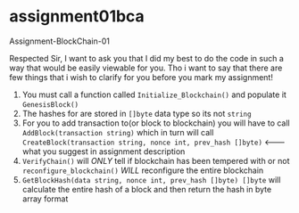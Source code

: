 # assignment01bca
Assignment-BlockChain-01

Respected Sir, I want to ask you that I did my best to do the code in such a way that would be easily viewable for you. 
Tho i want to say that there are few things that i wish to clarify for you before you mark my assignment!

1. You must call a function called `Initialize_Blockchain()` and populate it `GenesisBlock()`
2. The hashes for are stored in `[]byte` data type so its not `string`
3. For you to add transaction to(or block to blockchain) you will have to call `AddBlock(transaction string)` which 
   in turn will call `CreateBlock(transaction string, nonce int, prev_hash []byte)` <--- what you suggest in assignment description
4. `VerifyChain()` will *ONLY* tell if blockchain has been tempered with or not `reconfigure_blockchain()` *WILL* reconfigure the entire blockchain
5. `GetBlockHash(data string, nonce int, prev_hash []byte) []byte` will calculate the entire hash of a block and then return the hash in byte array format  

